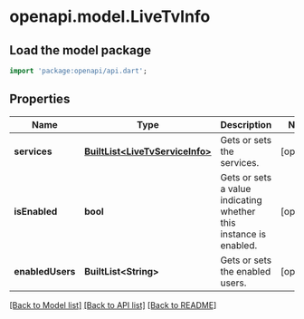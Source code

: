 # openapi.model.LiveTvInfo

## Load the model package
```dart
import 'package:openapi/api.dart';
```

## Properties
Name | Type | Description | Notes
------------ | ------------- | ------------- | -------------
**services** | [**BuiltList&lt;LiveTvServiceInfo&gt;**](LiveTvServiceInfo.md) | Gets or sets the services. | [optional] 
**isEnabled** | **bool** | Gets or sets a value indicating whether this instance is enabled. | [optional] 
**enabledUsers** | **BuiltList&lt;String&gt;** | Gets or sets the enabled users. | [optional] 

[[Back to Model list]](../README.md#documentation-for-models) [[Back to API list]](../README.md#documentation-for-api-endpoints) [[Back to README]](../README.md)


